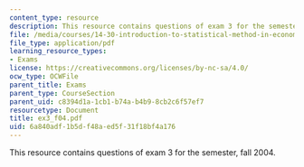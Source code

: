 ```yaml
---
content_type: resource
description: This resource contains questions of exam 3 for the semester, fall 2004.
file: /media/courses/14-30-introduction-to-statistical-method-in-economics-spring-2006/6a840adf1b5df48aed5f31f18bf4a176_ex3_f04.pdf
file_type: application/pdf
learning_resource_types:
- Exams
license: https://creativecommons.org/licenses/by-nc-sa/4.0/
ocw_type: OCWFile
parent_title: Exams
parent_type: CourseSection
parent_uid: c8394d1a-1cb1-b74a-b4b9-8cb2c6f57ef7
resourcetype: Document
title: ex3_f04.pdf
uid: 6a840adf-1b5d-f48a-ed5f-31f18bf4a176
---
```

This resource contains questions of exam 3 for the semester, fall 2004.